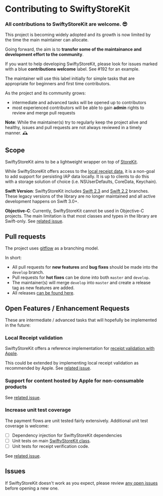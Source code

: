 # Contributing to SwiftyStoreKit

### All contributions to SwiftyStoreKit are welcome. 😎

This project is becoming widely adopted and its growth is now limited by the time the main maintainer can allocate.

Going forward, the aim is to **transfer some of the maintainance and development effort to the community**.

If you want to help developing SwiftyStoreKit, please look for issues marked with a blue **contributions welcome** label. See #192 for an example.

The maintainer will use this label initially for simple tasks that are appropriate for beginners and first time contributors.

As the project and its community grows:

* intermediate and advanced tasks will be opened up to contributors
* most experienced contributors will be able to gain **admin** rights to review and merge pull requests

**Note**: While the maintainer(s) try to regularly keep the project alive and healthy, issues and pull requests are not always reviewed in a timely manner. 🕰

## Scope

SwiftyStoreKit aims to be a lightweight wrapper on top of [StoreKit](https://developer.apple.com/reference/storekit).

While SwiftyStoreKit offers access to the [local receipt data](https://developer.apple.com/reference/foundation/bundle/1407276-appstorereceipturl), it is a non-goal to add support for persisting IAP data locally. It is up to clients to do this with a storage solution of choice (i.e. NSUserDefaults, CoreData, Keychain).

**Swift Version**: SwiftyStoreKit includes [Swift 2.3](https://github.com/bizz84/SwiftyStoreKit/tree/swift-2.3) and [Swift 2.2](https://github.com/bizz84/SwiftyStoreKit/tree/swift-2.2) branches. These legacy versions of the library are no longer maintained and all active development happens on Swift 3.0+.

**Objective-C**: Currently, SwiftyStoreKit cannot be used in Objective-C projects. The main limitation is that most classes and types in the library are Swift-only. See [related issue](https://github.com/bizz84/SwiftyStoreKit/issues/123).

## Pull requests

The project uses [gitflow](http://nvie.com/posts/a-successful-git-branching-model/) as a branching model.

In short:

* All pull requests for **new features** and **bug fixes** should be made into the `develop` branch.
* Pull requests for **hot fixes** can be done into both `master` and `develop`.
* The maintainer(s) will merge `develop` into `master` and create a release tag as new features are added.
* All releases [can be found here](https://github.com/bizz84/SwiftyStoreKit/releases).

## Open Features / Enhancement Requests

These are intermediate / advanced tasks that will hopefully be implemented in the future:

### Local Receipt validation

SwiftyStoreKit offers a reference implementation for [receipt validation with Apple](https://github.com/bizz84/SwiftyStoreKit/blob/master/SwiftyStoreKit/AppleReceiptValidator.swift).

This could be extended by implementing local receipt validation as recommended by Apple. See [related issue](https://github.com/bizz84/SwiftyStoreKit/issues/101).

### Support for content hosted by Apple for non-consumable products

See [related issue](https://github.com/bizz84/SwiftyStoreKit/issues/128).

### Increase unit test coverage

The payment flows are unit tested fairly extensively. Additional unit test coverage is welcome:

- [ ] Dependency injection for SwiftyStoreKit dependencies
- [ ] Unit tests on main [SwiftyStoreKit class](https://github.com/bizz84/SwiftyStoreKit/blob/master/SwiftyStoreKit/SwiftyStoreKit.swift).
- [ ] Unit tests for receipt verification code.

See [related issue](https://github.com/bizz84/SwiftyStoreKit/issues/38).


## Issues

If SwiftyStoreKit doesn't work as you expect, please review [any open issues](https://github.com/bizz84/SwiftyStoreKit/issues) before opening a new one.

